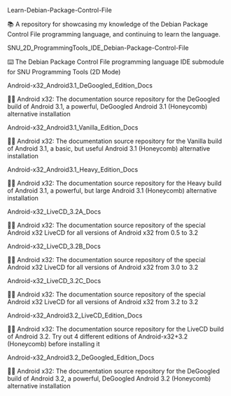 
Learn-Debian-Package-Control-File

📚️ A repository for showcasing my knowledge of the Debian Package Control File programming language, and continuing to learn the language. 

SNU_2D_ProgrammingTools_IDE_Debian-Package-Control-File

⌨️ The Debian Package Control File programming language IDE submodule for SNU Programming Tools (2D Mode)

Android-x32_Android3.1_DeGoogled_Edition_Docs

🤖️📖️ Android x32: The documentation source repository for the DeGoogled build of Android 3.1, a powerful, DeGoogled Android 3.1 (Honeycomb) alternative installation 

Android-x32_Android3.1_Vanilla_Edition_Docs

🤖️📖️ Android x32: The documentation source repository for the Vanilla build of Android 3.1, a basic, but useful Android 3.1 (Honeycomb) alternative installation

Android-x32_Android3.1_Heavy_Edition_Docs

🤖️📖️ Android x32: The documentation source repository for the Heavy build of Android 3.1, a powerful, but large Android 3.1 (Honeycomb) alternative installation

Android-x32_LiveCD_3.2A_Docs

🤖️📖️ Android x32: The documentation source repository of the special Android x32 LiveCD for all versions of Android x32 from 0.5 to 3.2

Android-x32_LiveCD_3.2B_Docs

🤖️📖️ Android x32: The documentation source repository of the special Android x32 LiveCD for all versions of Android x32 from 3.0 to 3.2

Android-x32_LiveCD_3.2C_Docs

🤖️📖️ Android x32: The documentation source repository of the special Android x32 LiveCD for all versions of Android x32 from 3.2 to 3.2

Android-x32_Android3.2_LiveCD_Edition_Docs

🤖️📖️ Android x32: The documentation source repository for the LiveCD build of Android 3.2. Try out 4 different editions of Android-x32+3.2 (Honeycomb) before installing it 

Android-x32_Android3.2_DeGoogled_Edition_Docs

🤖️📖️ Android x32: The documentation source repository for the DeGoogled build of Android 3.2, a powerful, DeGoogled Android 3.2 (Honeycomb) alternative installation 

